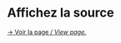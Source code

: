 # Affichez la source

[→ Voir la page / *View page.*](http://dpjnvdp.cluster029.hosting.ovh.net/nPixels/affichezlasource/affichezlasource.html)
